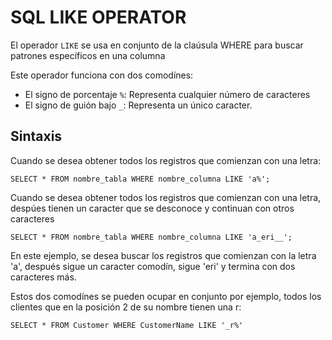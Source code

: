 # SQL LIKE OPERATOR

El operador `LIKE` se usa en conjunto de la claúsula WHERE para buscar patrones específicos en una columna

Este operador funciona con dos comodínes:

- El signo de porcentaje `%`: Representa cualquier número de caracteres
- El signo de guión bajo `_`: Representa un único caracter.

## Sintaxis

Cuando se desea obtener todos los registros que comienzan con una letra:

```
SELECT * FROM nombre_tabla WHERE nombre_columna LIKE 'a%';
```

Cuando se desea obtener todos los registros que comienzan con una letra, despúes tienen un caracter que se desconoce y continuan con otros caracteres

```
SELECT * FROM nombre_tabla WHERE nombre_columna LIKE 'a_eri__';
```

En este ejemplo, se desea buscar los registros que comienzan con la letra 'a', después sigue un caracter comodín, sigue 'eri' y termina con dos caracteres más.

Estos dos comodínes se pueden ocupar en conjunto por ejemplo, todos los clientes que en la posición 2 de su nombre tienen una r:

```
SELECT * FROM Customer WHERE CustomerName LIKE '_r%'
```